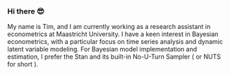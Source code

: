 ### Hi there :sunglasses:
My name is Tim, and I am currently working as a research assistant in econometrics at Maastricht University. I have a keen interest in Bayesian econometrics, with a particular focus on time series analysis and dynamic latent variable modeling. For Bayesian model implementation and estimation, I prefer the Stan and its built-in No-U-Turn Sampler ( or NUTS for short ).


